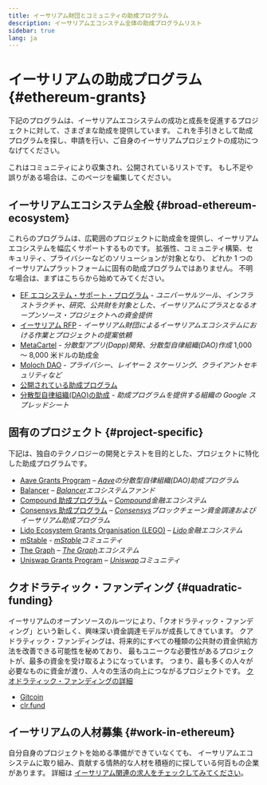 ```yaml
---
title: イーサリアム財団とコミュニティの助成プログラム
description: イーサリアムエコシステム全体の助成プログラムリスト
sidebar: true
lang: ja
---
```


# イーサリアムの助成プログラム {#ethereum-grants}

下記のプログラムは、イーサリアムエコシステムの成功と成長を促進するプロジェクトに対して、さまざまな助成を提供しています。 これを手引きとして助成プログラムを探し、申請を行い、ご自身のイーサリアムプロジェクトの成功につなげてください。

これはコミュニティにより収集され、公開されているリストです。 もし不足や誤りがある場合は、このページを編集してください。

## イーサリアムエコシステム全般 {#broad-ethereum-ecosystem}

これらのプログラムは、広範囲のプロジェクトに助成金を提供し、イーサリアムエコシステムを幅広くサポートするものです。 拡張性、コミュニティ構築、セキュリティ、プライバシーなどのソリューションが対象となり、 どれか 1 つのイーサリアムプラットフォームに固有の助成プログラムではありません。 不明な場合は、まずはこちらから始めてみてください。

- [EF エコシステム・サポート・プログラム](https://esp.ethereum.foundation) - _ユニバーサルツール、インフラストラクチャ、研究、公共財を対象とした、イーサリアムにプラスとなるオープンソース・プロジェクトへの資金提供_
- [イーサリアム RFP](https://github.com/ethereum/requests-for-proposals) - _イーサリアム財団によるイーサリアムエコシステムにおける作業とプロジェクトの提案依頼_
- [MetaCartel](https://www.metacartel.org/grants/) - _分散型アプリ(Dapp)開発、分散型自律組織(DAO)作成_ 1,000 ～ 8,000 米ドルの助成金
- [Moloch DAO](https://www.molochdao.com/) - _プライバシー、レイヤー 2 スケーリング、クライアントセキュリティなど_
- [公開されている助成プログラム](https://opengrants.com/explore)
- [分散型自律組織(DAO)の助成](https://docs.google.com/spreadsheets/d/1XHc-p_MHNRdjacc8uOEjtPoWL86olP4GyxAJOFO0zxY/edit#gid=0) - _助成プログラムを提供する組織の Google スプレッドシート_

## 固有のプロジェクト {#project-specific}

下記は、独自のテクノロジーの開発とテストを目的とした、プロジェクトに特化した助成プログラムです。

- [Aave Grants Program](https://aavegrants.org/) – _[Aave](https://aave.com/)の分散型自律組織(DAO)助成プログラム_
- [Balancer](https://balancergrants.notion.site/Balancer-Community-Grants-23e562c5bc4347cd8304637bff0058e6) – _[Balancer](https://balancer.fi/)エコシステムファンド_
- [Compound 助成プログラム](https://compoundgrants.org/) – _[Compound](https://compound.finance/)金融エコシステム_
- [Consensys 助成プログラム](https://consensys.net/grants/) – _[Consensys](https://consensys.net/)ブロックチェーン資金調達およびイーサリアム助成プログラム_
- [Lido Ecosystem Grants Organisation (LEGO)](https://lego.lido.fi/) – _[Lido](https://lido.fi/)金融エコシステム_
- [mStable](https://docs.mstable.org/advanced/grants-program) - _[mStable](https://mstable.org/)コミュニティ_
- [The Graph](https://airtable.com/shrdfvnFvVch3IOVm) – _[The Graph](https://thegraph.com/)エコシステム_
- [Uniswap Grants Program](https://www.unigrants.org/) – _[Uniswap](https://uniswap.org/)コミュニティ_

## クオドラティック・ファンディング {#quadratic-funding}

イーサリアムのオープンソースのルーツにより、「クオドラティック・ファンディング」という新しく、興味深い資金調達モデルが成長してきています。 クアドラティック・ファンディングは、将来的にすべての種類の公共財の資金供給方法を改善できる可能性を秘めており、 最もユニークな必要性があるプロジェクトが、最多の資金を受け取るようになっています。 つまり、最も多くの人々が必要なものに資金が渡り、人々の生活の向上につながるプロジェクトです。 [クオドラティック・ファンディングの詳細](/defi/#quadratic-funding)

- [Gitcoin](https://gitcoin.co/grants)
- [clr.fund](https://clr.fund/)

## イーサリアムの人材募集 {#work-in-ethereum}

自分自身のプロジェクトを始める準備ができていなくても、 イーサリアムエコシステムに取り組み、貢献する情熱的な人材を積極的に探している何百もの企業があります。 詳細は [イーサリアム関連の求人をチェックしてみてください](/community/get-involved/#ethereum-jobs)。
